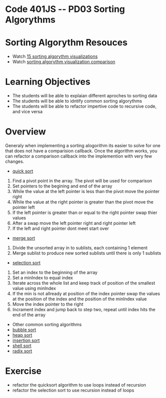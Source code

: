 Code 401JS -- PD03 Sorting Algorythms 
================================

# Sorting Algorythm Resouces
* Watch [15 sorting algorythm visualizations]
* Watch [sorting algorythm visualization comparison]

# Learning Objectives
* The students will be able to explaian different aproches to sorting data
* The students will be able to idntify common sorting algorythms
* The students will be able to refactor impertive code to recursive code, and vice versa

# Overview
Generaly when implementing a sorting alogorithm its easier to solve for one that does not have a comparision callback. Once the algorithm works, you can refactor a comparison callback into the implemention with very few changes.

* [quick sort]
 1. Find a pivot point in the array. The pivot will be used for comparison
 2. Set pointers to the begining and end of the array
 3. While the value at the left pointer is less than the pivot move the pointer right
 4. While the value at the right pointer is greater than the pivot move the pointer left
 5. If the left pointer is greater than or equal to the right pointer swap thier values
 6. After a swap move the left pointer right and right pointer left
 7. If the left and right pointer dont meet start over

* [merge sort]
 1. Divide the unsorted array in to sublists, each containing 1 element
 2. Merge sublist to produce new sorted sublists until there is only 1 sublists

* [selection sort] 
 1. Set an index to the beginning of the array
 2. Set a minIndex to equal index
 3. Iterate across the whole list and keep track of position of the smallest value using minIndex
 4. If the min is not allready at position of the index pointer  swap the values at the position of the index and the position of the minIndex value
 5. Move the index pointer to the right 
 6. Incrament index and jump back to step two, repeat until index hits the end of the array 
* Other common sorting algorithms
 * [bubble sort]
 * [heap sort]
 * [insertion sort]
 * [shell sort]
 * [radix sort]
 
 # Exercise
* refactor the quicksort algorithm to use loops instead of recursion
* refactor the selection sort to use recursion instead of loops

[15 sorting algorythm visualizations]: https:/www.youtube.com/watch?v=kPRA0W1kECg
[sorting algorythm visualization comparison]: https://www.youtube.com/watch?v=ZZuD6iUe3Pc
[quick sort]: https://en.wikipedia.org/wiki/Quicksort
[merge sort]: https://en.wikipedia.org/wiki/Merge_sort
[selection sort]: https://en.wikipedia.org/wiki/Selection_sort
[bubble sort]: https://en.wikipedia.org/wiki/Bubble_sort
[heap sort]: https://en.wikipedia.org/wiki/Heapsort
[insertion sort]: https://en.wikipedia.org/wiki/Insertion_sort
[shell sort]: https://en.wikipedia.org/wiki/Shellsort
[radix sort]: https://en.wikipedia.org/wiki/Radix_sort
